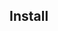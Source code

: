 ## Install

<!-- WIP -->
<!-- ```sh
$ git clone
$ cd liff-inspector
$ nvm use
$ npm install --ws
``` -->
